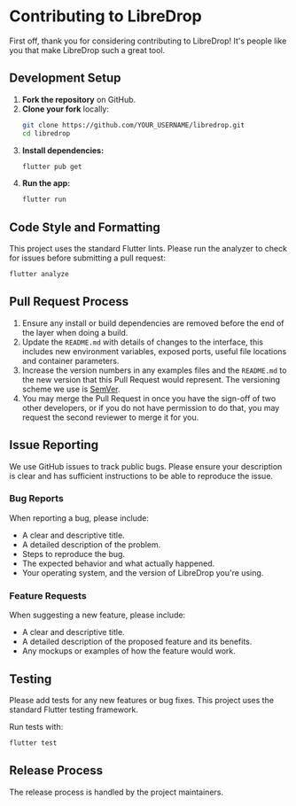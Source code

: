 # Contributing to LibreDrop

First off, thank you for considering contributing to LibreDrop! It's people like you that make LibreDrop such a great tool.

## Development Setup

1.  **Fork the repository** on GitHub.
2.  **Clone your fork** locally:
    ```bash
    git clone https://github.com/YOUR_USERNAME/libredrop.git
    cd libredrop
    ```
3.  **Install dependencies:**
    ```bash
    flutter pub get
    ```
4.  **Run the app:**
    ```bash
    flutter run
    ```

## Code Style and Formatting

This project uses the standard Flutter lints. Please run the analyzer to check for issues before submitting a pull request:

```bash
flutter analyze
```

## Pull Request Process

1.  Ensure any install or build dependencies are removed before the end of the layer when doing a build.
2.  Update the `README.md` with details of changes to the interface, this includes new environment variables, exposed ports, useful file locations and container parameters.
3.  Increase the version numbers in any examples files and the `README.md` to the new version that this Pull Request would represent. The versioning scheme we use is [SemVer](http://semver.org/).
4.  You may merge the Pull Request in once you have the sign-off of two other developers, or if you do not have permission to do that, you may request the second reviewer to merge it for you.

## Issue Reporting

We use GitHub issues to track public bugs. Please ensure your description is clear and has sufficient instructions to be able to reproduce the issue.

### Bug Reports

When reporting a bug, please include:

*   A clear and descriptive title.
*   A detailed description of the problem.
*   Steps to reproduce the bug.
*   The expected behavior and what actually happened.
*   Your operating system, and the version of LibreDrop you're using.

### Feature Requests

When suggesting a new feature, please include:

*   A clear and descriptive title.
*   A detailed description of the proposed feature and its benefits.
*   Any mockups or examples of how the feature would work.

## Testing

Please add tests for any new features or bug fixes. This project uses the standard Flutter testing framework.

Run tests with:

```bash
flutter test
```

## Release Process

The release process is handled by the project maintainers.
